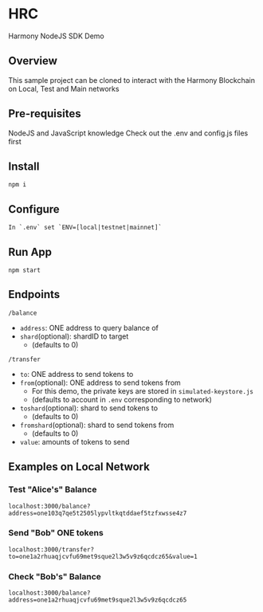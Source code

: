 # HRC
Harmony NodeJS SDK Demo

## Overview
This sample project can be cloned to interact with the Harmony Blockchain on Local, Test and Main networks

## Pre-requisites
NodeJS and JavaScript knowledge
Check out the .env and config.js files first

## Install
```
npm i
```
## Configure
```
In `.env` set `ENV=[local|testnet|mainnet]`
```
## Run App
```
npm start
```
## Endpoints
```
/balance
```
- `address`: ONE address to query balance of
- `shard`(optional): shardID to target 
    - (defaults to 0)

```
/transfer
```
- `to`: ONE address to send tokens to
- `from`(optional): ONE address to send tokens from
    - For this demo, the private keys are stored in `simulated-keystore.js`
    - (defaults to account in `.env` corresponding to network)
- `toshard`(optional): shard to send tokens to
    - (defaults to 0)
- `fromshard`(optional): shard to send tokens from 
    - (defaults to 0)
- `value`: amounts of tokens to send

## Examples on Local Network

### Test "Alice's" Balance 
```
localhost:3000/balance?address=one103q7qe5t2505lypvltkqtddaef5tzfxwsse4z7
```
### Send "Bob" ONE tokens
```
localhost:3000/transfer?to=one1a2rhuaqjcvfu69met9sque2l3w5v9z6qcdcz65&value=1
```
### Check "Bob's" Balance
```
localhost:3000/balance?address=one1a2rhuaqjcvfu69met9sque2l3w5v9z6qcdcz65
```